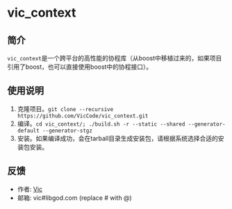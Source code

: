 # vic_context

## 简介
`vic_context`是一个跨平台的高性能的协程库（从boost中移植过来的，如果项目引用了boost，也可以直接使用boost中的协程接口）。

## 使用说明
1. 克隆项目。`git clone --recursive https://github.com/VicCode/vic_context.git`
2. 编译。`cd vic_context/; ./build.sh -r --static --shared --generator-default --generator-stgz`
3. 安装。如果编译成功，会在tarball目录生成安装包，请根据系统选择合适的安装包安装。

## 反馈
* 作者: [Vic](http://blog.libgod.com "libGod")
* 邮箱: vic#libgod.com (replace # with @)

